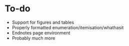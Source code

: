 To-do
=====

* Support for figures and tables
* Properly formatted enumeration/itemisation/whathasit
* Endnotes page environment
* Probably much more
